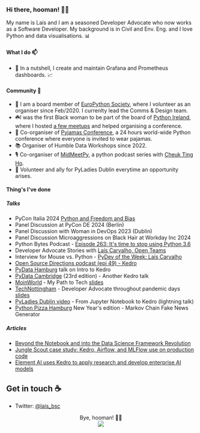 ### Hi there, hooman! 👋🏽

My name is Laís and I am a seasoned Developer Advocate who now works as a Software Developer. My background is in Civil and Env. Eng. and I love Python and data visualisations. 📊

#### What I do 📫

- 🔭 In a nutshell, I create and maintain Grafana and Prometheus dashboards. 📈

#### Community 🧜‍
- 🐍 I am a board member of [EuroPython Society](https://europython-society.org/about/), where I volunteer as an organiser since Feb/2020. I currenlty lead the Comms & Design team.
- ☘️I was the first Black woman to be part of the board of [Python Ireland](https://python.ie/), where I hosted [a few meetups](https://www.youtube.com/playlist?list=PLNeBS51Q0m98sqBDz8_HyAFqp8YW78-g8) and helped organising a conference.
- 🧶 Co-organiser of [Pyjamas Conference](twitter.com/pyjamasconf), a 24 hours world-wide Python conference where everyone is invited to wear pajamas.
- 📚 Organiser of Humble Data Workshops since 2022.
- 🎙️ Co-organiser of [MidMeetPy](https://dev.to/midmeetpy), a python podcast series with [Cheuk Ting Ho](https://cheuk.dev/).
- 📔 Volunteer and ally for PyLadies Dublin everytime an opportunity arises.

<!--
**laisbsc/laisbsc** is a ✨ _special_ ✨ repository because its `README.md` (this file) appears on your GitHub profile.

Here are some ideas to get you started:

- 🔭 I’m currently working on ...
- 🌱 I’m currently learning ...
- 👯 I’m looking to collaborate on ...
- 🤔 I’m looking for help with ...
- 💬 Ask me about:
  * DevRel-related things;
  * Python (keep in mind I am a newbie, but glad to point a direction - hoping it's the right one);
- 📫 How to reach me: ...
- 😄 Pronouns: ...
- ⚡ Fun fact: ...
-->

#### Thing's I've done

##### Talks
* PyCon Italia 2024 [Python and Freedom and Bias](https://www.youtube.com/watch?v=RiqWAyE1McM)
* Panel Discussion at PyCon DE 2024 (Berlin)
* Panel Discussion with Woman in DevOps 2023 (Dublin)
* Panel Discussion Microaggressions on Black Hair at Workday Inc 2024
* Python Bytes Podcast - [Episode 263: It's time to stop using Python 3.6](https://pythonbytes.fm/episodes/show/263/it-s-time-to-stop-using-python-3.6)
* Developer Advocate Stories with [Laís Carvalho, Open Teams](https://www.youtube.com/watch?v=WuSLMHud9k8&pp=ygUNbGFpcyBjYXJ2YWxobw%3D%3D)
* Interview for Mouse vs. Python - [PyDev of the Week: Laís Carvalho](https://www.blog.pythonlibrary.org/2022/01/10/pydev-of-the-week-lais-carvalho/)
* [Open Source Directions podcast (epi 49) - Kedro](https://www.youtube.com/watch?v=USiedaclFzk&ab_channel=OpenTeams) 
* [PyData Hamburg](https://youtu.be/FY9aqax1wNs?t=3149) talk on Intro to Kedro
* [PyData Cambridge](https://youtu.be/0xD9cTd_xO4?t=2693) (23rd edition) - Another Kedro talk
* [MoinWorld](https://www.linkedin.com/feed/update/urn:li:activity:6716701390179188736/) - My Path to Tech [slides](https://drive.google.com/file/d/1jFTaFl6itoNrhecKH6IyOXJG2-r9vGYy/view?usp=sharing)
* [TechNottingham](https://www.technottingham.com/events/wit-november-2020) - Developer Advocate throughout pandemic days [slides](https://drive.google.com/file/d/1MN6aJ_1m8q6K5mVrZkiddkyPLsDA0Jyc/view)
* [PyLadies Dublin video](https://youtu.be/-TtzMLM9dT8?t=2461) - From Jupyter Notebook to Kedro (lightning talk)
* [Python Pizza Hamburg](https://twitter.com/pythonpizzaconf/status/1344745723074588674) New Year's edition - Markov Chain Fake News Generator


##### Articles
* [Beyond the Notebook and into the Data Science Framework Revolution](https://medium.com/quantumblack/beyond-the-notebook-and-into-the-data-science-framework-revolution-a7fd364ab9c4)
* [Jungle Scout case study: Kedro, Airflow, and MLFlow use on production code](https://junglescouteng.medium.com/jungle-scout-case-study-kedro-airflow-and-mlflow-use-on-production-code-150d7231d42e)
* [Element AI uses Kedro to apply research and develop enterprise AI models](https://medium.com/quantumblack/element-ai-uses-kedro-to-apply-research-and-develop-enterprise-ai-models-bbbf2e3ff722)


## Get in touch :coffee:
* Twitter: [@lais_bsc](twitter.com/lais_bsc)

<p align="center"> 
Bye, hooman! 👋🏽 <br>
  <img src="https://profile-counter.glitch.me/laisbsc/count.svg"/>
</p>
